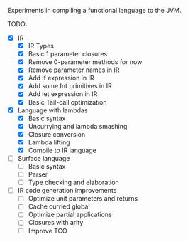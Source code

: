 Experiments in compiling a functional language to the JVM.

TODO:
- [x] IR
  - [x] IR Types
  - [x] Basic 1 parameter closures
  - [x] Remove 0-parameter methods for now
  - [x] Remove parameter names in IR
  - [x] Add if expression in IR
  - [x] Add some Int primitives in IR
  - [x] Add let expression in IR
  - [x] Basic Tail-call optimization
- [x] Language with lambdas
  - [x] Basic syntax
  - [x] Uncurrying and lambda smashing
  - [x] Closure conversion
  - [x] Lambda lifting
  - [x] Compile to IR language
- [ ] Surface language
  - [ ] Basic syntax
  - [ ] Parser
  - [ ] Type checking and elaboration
- [ ] IR code generation improvements
  - [ ] Optimize unit parameters and returns
  - [ ] Cache curried global
  - [ ] Optimize partial applications
  - [ ] Closures with arity
  - [ ] Improve TCO
